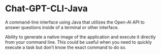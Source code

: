 # Chat-GPT-CLI-Java

A command-line interface using Java that utilizes the Open-AI API to answer questions inside of a terminal or other interface.

Ability to generate a native image of the application and execute it directly from your command line. This could be useful when you need to quickly execute a task but don’t know the exact command to do so.
